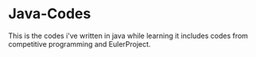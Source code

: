 # Java-Codes
This is the codes i've written in java while learning it includes codes from competitive programming and EulerProject.
